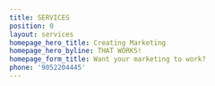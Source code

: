 ```yaml
---
title: SERVICES
position: 0
layout: services
homepage_hero_title: Creating Marketing
homepage_hero_byline: THAT WORKS!
homepage_form_title: Want your marketing to work?
phone: '9052204445'
---
```


